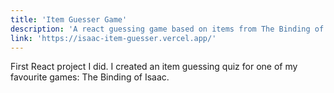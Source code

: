 ```yaml
---
title: 'Item Guesser Game'
description: 'A react guessing game based on items from The Binding of Isaac'
link: 'https://isaac-item-guesser.vercel.app/'
---
```


First React project I did. I created an item guessing quiz for one of my favourite games: The Binding of Isaac.